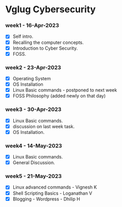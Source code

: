 # Vglug Cybersecurity

### week1 - 16-Apr-2023
- [x] Self intro.
- [x] Recalling the computer concepts.
- [x] Introduction to Cyber Security.
- [x] FOSS.

### week2 - 23-Apr-2023
- [x] Operating System
- [x] OS Installation 
- [x] Linux Basic commands - postponed to next week
- [x] FOSS Philosophy (added newly on that day)

### week3 - 30-Apr-2023
- [x] Linux Basic commands.
- [x] discussion on last week task.
- [x] OS Installation.

### week4 - 14-May-2023
- [x] Linux Basic commands.
- [x] General Discussion. 

### week5 - 21-May-2023
- [x] Linux advanced commands - Vignesh K
- [x] Shell Scripting Basics - Loganathan V
- [x] Blogging - Wordpress - Dhilip H

